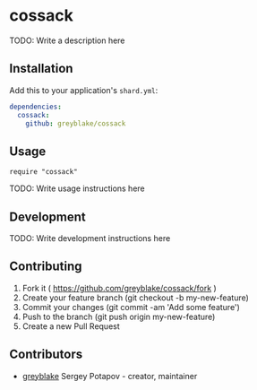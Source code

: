 # cossack

TODO: Write a description here

## Installation


Add this to your application's `shard.yml`:

```yaml
dependencies:
  cossack:
    github: greyblake/cossack
```


## Usage


```crystal
require "cossack"
```


TODO: Write usage instructions here

## Development

TODO: Write development instructions here

## Contributing

1. Fork it ( https://github.com/greyblake/cossack/fork )
2. Create your feature branch (git checkout -b my-new-feature)
3. Commit your changes (git commit -am 'Add some feature')
4. Push to the branch (git push origin my-new-feature)
5. Create a new Pull Request

## Contributors

- [greyblake](https://github.com/greyblake) Sergey Potapov - creator, maintainer
